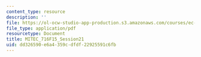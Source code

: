 ```yaml
---
content_type: resource
description: ''
file: https://ol-ocw-studio-app-production.s3.amazonaws.com/courses/ec-716-d-lab-waste-fall-2015/dd326590e6a4359cdfdf22925591c6fb_MITEC_716F15_Session21.pdf
file_type: application/pdf
resourcetype: Document
title: MITEC_716F15_Session21
uid: dd326590-e6a4-359c-dfdf-22925591c6fb
---
```

